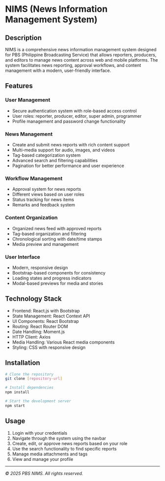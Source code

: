 # NIMS (News Information Management System)

## Description
NIMS is a comprehensive news information management system designed for PBS (Philippine Broadcasting Service) that allows reporters, producers, and editors to manage news content across web and mobile platforms. The system facilitates news reporting, approval workflows, and content management with a modern, user-friendly interface.

## Features
### User Management
- Secure authentication system with role-based access control
- User roles: reporter, producer, editor, super admin, programmer
- Profile management and password change functionality

### News Management
- Create and submit news reports with rich content support
- Multi-media support for audio, images, and videos
- Tag-based categorization system
- Advanced search and filtering capabilities
- Pagination for better performance and user experience

### Workflow Management
- Approval system for news reports
- Different views based on user roles
- Status tracking for news items
- Remarks and feedback system

### Content Organization
- Organized news feed with approved reports
- Tag-based organization and filtering
- Chronological sorting with date/time stamps
- Media preview and management

### User Interface
- Modern, responsive design
- Bootstrap-based components for consistency
- Loading states and progress indicators
- Modal-based previews for media and stories

## Technology Stack
- Frontend: React.js with Bootstrap
- State Management: React Context API
- UI Components: React Bootstrap
- Routing: React Router DOM
- Date Handling: Moment.js
- HTTP Client: Axios
- Media Handling: Various React media components
- Styling: CSS with responsive design

## Installation
```bash
# Clone the repository
git clone [repository-url]

# Install dependencies
npm install

# Start the development server
npm start
```

## Usage
1. Login with your credentials
2. Navigate through the system using the navbar
3. Create, edit, or approve news reports based on your role
4. Use the search functionality to find specific reports
5. Manage media attachments and tags
6. View and manage your profile


---
*© 2025 PBS NIMS. All rights reserved.* 
